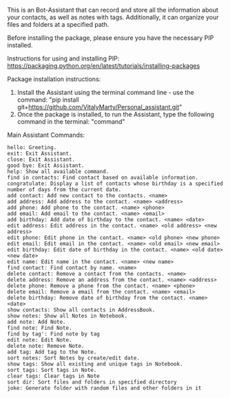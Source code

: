 This is an Bot-Assistant that can record and store all the information about your contacts, as well as notes with tags. Additionally, it can organize your files and folders at a specified path.

Before installing the package, please ensure you have the necessary PIP installed.

Instructions for using and installing PIP:
https://packaging.python.org/en/latest/tutorials/installing-packages



Package installation instructions:
1) Install the Assistant using the terminal command line - use the command: "pip install git+https://github.com/VitalyMarty/Personal_assistant.git"
2) Once the package is installed, to run the Assistant, type the following command in the terminal: "command"


Main Assistant Commands:

    hello: Greeting.
    exit: Exit Assistant.
    close: Exit Assistant.
    good bye: Exit Assistant.
    help: Show all available command.
    find in contacts: Find contact based on available information.
    congratulate: Display a list of contacts whose birthday is a specified number of days from the current date.
    add contact: Add new contact to the contacts. <name>
    add address: Add address to the contact. <name> <address>
    add phone: Add phone to the contact. <name> <phone>
    add email: Add email to the contact. <name> <email>
    add birthday: Add date of birthday to the contact. <name> <date>
    edit address: Edit address in the contact. <name> <old address> <new address>
    edit phone: Edit phone in the contact. <name> <old phone> <new phone>
    edit email: Edit email in the contact. <name> <old email> <new email>
    edit birthday: Edit date of birthday in the contact. <name> <old date> <new date>
    edit name: Edit name in the contact. <name> <new name>
    find contact: Find contact by name. <name>
    delete contact: Remove a contact from the contacts. <name>
    delete address: Remove an address from the contact. <name> <address>
    delete phone: Remove a phone from the contact. <name> <phone>
    delete email: Remove a email from the contact. <name> <email>
    delete birthday: Remove date of birthday from the contact. <name> <date>
    show contacts: Show all contacts in AddressBook.
    show notes: Show all Notes in Notebook.
    add note: Add Note.
    find note: Find Note.
    find by tag': Find note by tag
    edit note: Edit Note.
    delete note: Remove Note.
    add tag: Add tag to the Note.
    sort notes: Sort Notes by create/edit date.
    show tags: Show all existing and unique tags in Notebook.
    sort tags: Sort tags in Note.
    clear tags: Clear tags in Note
    sort dir: Sort files and folders in specified directory
    joke: Generate folder with random files and other folders in it
